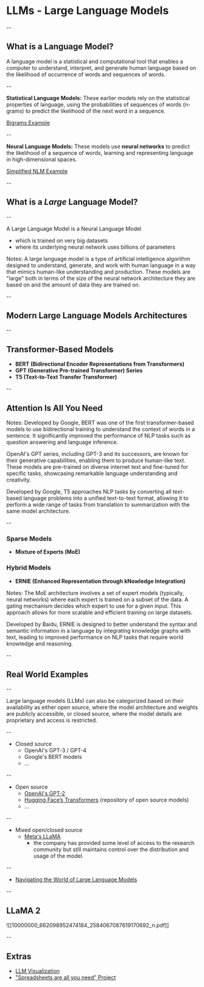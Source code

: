# LLMs - Large Language Models

--

## What is a Language Model?

A language model is a statistical and computational tool that enables a computer to understand, interpret, and generate human language based on the likelihood of occurrence of words and sequences of words. 

--

**Statistical Language Models:** These earlier models rely on the statistical properties of language, using the probabilities of sequences of words (n-grams) to predict the likelihood of the next word in a sequence.

[Bigrams Example](https://colab.research.google.com/drive/1ikJuNYOOliuy8tTl9csKuWDlVdHJhVQg?usp=sharing)

--

**Neural Language Models:** These models use **neural networks** to predict the likelihood of a sequence of words, learning and representing language in high-dimensional spaces. 

[Simplified NLM Example](https://colab.research.google.com/drive/1ON9CO6LUtX1mbDmYIq3Pt5mSqoxzGxPr?usp=sharing)

--

## What is a *Large* Language Model?

--

A Large Language Model is a Neural Language Model
- which is trained on very big datasets 
- where its underlying neural network uses billions of parameters

Notes:
A large language model is a type of artificial intelligence algorithm designed to understand, generate, and work with human language in a way that mimics human-like understanding and production. These models are "large" both in terms of the size of the neural network architecture they are based on and the amount of data they are trained on.

--

## Modern Large Language Models Architectures

--

## Transformer-Based Models

- **BERT (Bidirectional Encoder Representations from Transformers)**
- **GPT (Generative Pre-trained Transformer) Series**
- **T5 (Text-to-Text Transfer Transformer)**

--

<!-- .slide: class="align-center" -->

## Attention Is All You Need

<div class="pdf"><!-- { "pdf": "assets/1706.03762.pdf" } --></div>

Notes: 
Developed by Google, BERT was one of the first transformer-based models to use bidirectional training to understand the context of words in a sentence. It significantly improved the performance of NLP tasks such as question answering and language inference.

OpenAI's GPT series, including GPT-3 and its successors, are known for their generative capabilities, enabling them to produce human-like text. These models are pre-trained on diverse internet text and fine-tuned for specific tasks, showcasing remarkable language understanding and creativity.

Developed by Google, T5 approaches NLP tasks by converting all text-based language problems into a unified text-to-text format, allowing it to perform a wide range of tasks from translation to summarization with the same model architecture.

--

### Sparse Models

- **Mixture of Experts (MoE)**

### Hybrid Models

- **ERNIE (Enhanced Representation through kNowledge Integration)**

Notes:
The MoE architecture involves a set of expert models (typically, neural networks) where each expert is trained on a subset of the data. A gating mechanism decides which expert to use for a given input. This approach allows for more scalable and efficient training on large datasets.

Developed by Baidu, ERNIE is designed to better understand the syntax and semantic information in a language by integrating knowledge graphs with text, leading to improved performance on NLP tasks that require world knowledge and reasoning.


--

## Real World Examples

--

Large language models (LLMs) can also be categorized based on their availability as either open source, where the model architecture and weights are publicly accessible, or closed source, where the model details are proprietary and access is restricted.

--

- Closed source
	- OpenAI's GPT-3 / GPT-4
	- Google's BERT models
	- ...

--

- Open source
	- [OpenAI's GPT-2](https://github.com/openai/gpt-2)
	- [Hugging Face’s Transformers](https://huggingface.co/) (repository of open source models)
	- ...

--

- Mixed open/closed source
	- [Meta's LLaMA](https://github.com/Meta-Llama/llama)
		- the company has provided some level of access to the research community but still maintains control over the distribution and usage of the model.
	
--

- [Navigating the World of Large Language Models](https://www.bentoml.com/blog/navigating-the-world-of-large-language-models)

--

## LLaMA 2

![[10000000_662098952474184_2584067087619170692_n.pdf]]

--


## Extras

- [LLM Visualization](https://bbycroft.net/llm)
- ["Spreadsheets are all you need" Project](https://spreadsheets-are-all-you-need.ai)
